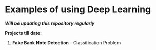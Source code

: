 # Examples of using Deep Learning

***Will be updating this repository regularly***

**Projects till date:**

1. **Fake Bank Note Detection** - Classification Problem

